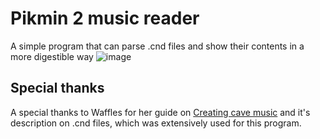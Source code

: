 # Pikmin 2 music reader

A simple program that can parse .cnd files and show their contents in a more digestible way
![image](https://github.com/bjorn1004/pikmin2-music-reader/assets/48311750/0a8b70ab-507d-49f1-8270-1b17980df2ad)


## Special thanks
A special thanks to Waffles for her guide on [Creating cave music](https://pikmintkb.com/wiki/Creating_cave_music) and it's description on .cnd files, which was extensively used for this program.
